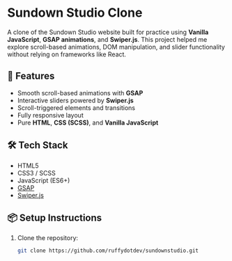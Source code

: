 # Sundown Studio Clone

A clone of the Sundown Studio website built for practice using **Vanilla JavaScript**, **GSAP animations**, and **Swiper.js**. This project helped me explore scroll-based animations, DOM manipulation, and slider functionality without relying on frameworks like React.

## 🚀 Features

- Smooth scroll-based animations with **GSAP**
- Interactive sliders powered by **Swiper.js**
- Scroll-triggered elements and transitions
- Fully responsive layout
- Pure **HTML**, **CSS (SCSS)**, and **Vanilla JavaScript**

## 🛠️ Tech Stack

- HTML5
- CSS3 / SCSS
- JavaScript (ES6+)
- [GSAP](https://greensock.com/gsap/)
- [Swiper.js](https://swiperjs.com/)
 <!-- Replace with your actual screenshot filename if available -->

## 📦 Setup Instructions

1. Clone the repository:
   ```bash
   git clone https://github.com/ruffydotdev/sundownstudio.git
